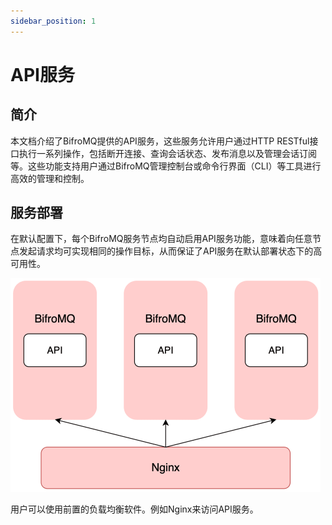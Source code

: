 ```yaml
---
sidebar_position: 1
---
```


# API服务
## 简介
本文档介绍了BifroMQ提供的API服务，这些服务允许用户通过HTTP RESTful接口执行一系列操作，包括断开连接、查询会话状态、发布消息以及管理会话订阅等。这些功能支持用户通过BifroMQ管理控制台或命令行界面（CLI）等工具进行高效的管理和控制。

## 服务部署
在默认配置下，每个BifroMQ服务节点均自动启用API服务功能，意味着向任意节点发起请求均可实现相同的操作目标，从而保证了API服务在默认部署状态下的高可用性。

![API-Arch.png](images%2FAPI-Arch.png)

用户可以使用前置的负载均衡软件。例如Nginx来访问API服务。